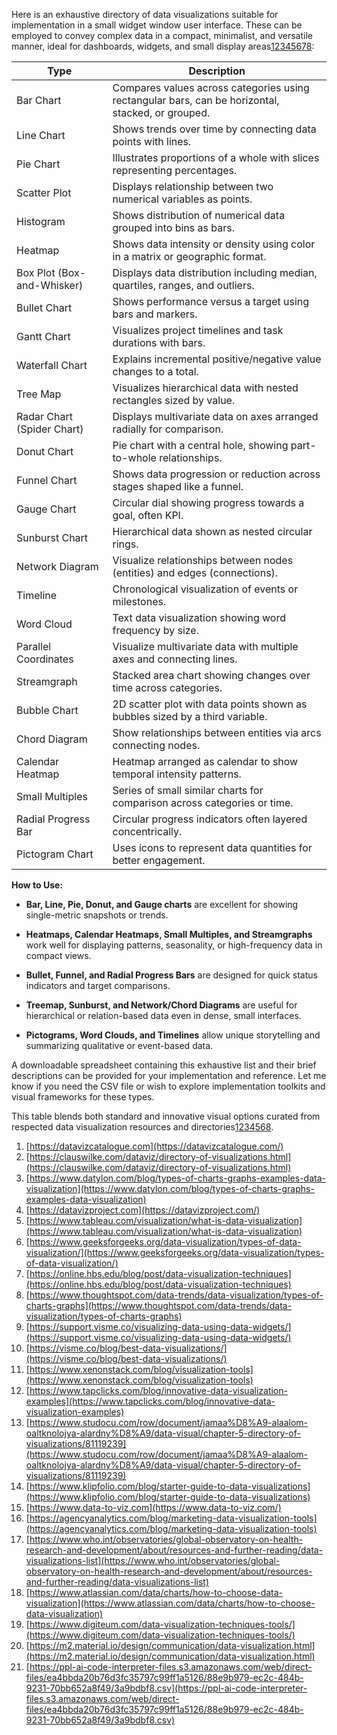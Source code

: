 Here is an exhaustive directory of data visualizations suitable for implementation in a small widget window user interface. These can be employed to convey complex data in a compact, minimalist, and versatile manner, ideal for dashboards, widgets, and small display areas[1](https://datavizcatalogue.com/)[2](https://clauswilke.com/dataviz/directory-of-visualizations.html)[3](https://www.datylon.com/blog/types-of-charts-graphs-examples-data-visualization)[4](https://datavizproject.com/)[5](https://www.tableau.com/visualization/what-is-data-visualization)[6](https://www.geeksforgeeks.org/data-visualization/types-of-data-visualization/)[7](https://online.hbs.edu/blog/post/data-visualization-techniques)[8](https://www.thoughtspot.com/data-trends/data-visualization/types-of-charts-graphs):

|Type|Description|
|---|---|
|Bar Chart|Compares values across categories using rectangular bars, can be horizontal, stacked, or grouped.|
|Line Chart|Shows trends over time by connecting data points with lines.|
|Pie Chart|Illustrates proportions of a whole with slices representing percentages.|
|Scatter Plot|Displays relationship between two numerical variables as points.|
|Histogram|Shows distribution of numerical data grouped into bins as bars.|
|Heatmap|Shows data intensity or density using color in a matrix or geographic format.|
|Box Plot (Box-and-Whisker)|Displays data distribution including median, quartiles, ranges, and outliers.|
|Bullet Chart|Shows performance versus a target using bars and markers.|
|Gantt Chart|Visualizes project timelines and task durations with bars.|
|Waterfall Chart|Explains incremental positive/negative value changes to a total.|
|Tree Map|Visualizes hierarchical data with nested rectangles sized by value.|
|Radar Chart (Spider Chart)|Displays multivariate data on axes arranged radially for comparison.|
|Donut Chart|Pie chart with a central hole, showing part-to-whole relationships.|
|Funnel Chart|Shows data progression or reduction across stages shaped like a funnel.|
|Gauge Chart|Circular dial showing progress towards a goal, often KPI.|
|Sunburst Chart|Hierarchical data shown as nested circular rings.|
|Network Diagram|Visualize relationships between nodes (entities) and edges (connections).|
|Timeline|Chronological visualization of events or milestones.|
|Word Cloud|Text data visualization showing word frequency by size.|
|Parallel Coordinates|Visualize multivariate data with multiple axes and connecting lines.|
|Streamgraph|Stacked area chart showing changes over time across categories.|
|Bubble Chart|2D scatter plot with data points shown as bubbles sized by a third variable.|
|Chord Diagram|Show relationships between entities via arcs connecting nodes.|
|Calendar Heatmap|Heatmap arranged as calendar to show temporal intensity patterns.|
|Small Multiples|Series of small similar charts for comparison across categories or time.|
|Radial Progress Bar|Circular progress indicators often layered concentrically.|
|Pictogram Chart|Uses icons to represent data quantities for better engagement.|

**How to Use:**

- **Bar, Line, Pie, Donut, and Gauge charts** are excellent for showing single-metric snapshots or trends.
    
- **Heatmaps, Calendar Heatmaps, Small Multiples, and Streamgraphs** work well for displaying patterns, seasonality, or high-frequency data in compact views.
    
- **Bullet, Funnel, and Radial Progress Bars** are designed for quick status indicators and target comparisons.
    
- **Treemap, Sunburst, and Network/Chord Diagrams** are useful for hierarchical or relation-based data even in dense, small interfaces.
    
- **Pictograms, Word Clouds, and Timelines** allow unique storytelling and summarizing qualitative or event-based data.
    

A downloadable spreadsheet containing this exhaustive list and their brief descriptions can be provided for your implementation and reference. Let me know if you need the CSV file or wish to explore implementation toolkits and visual frameworks for these types.

This table blends both standard and innovative visual options curated from respected data visualization resources and directories[1](https://datavizcatalogue.com/)[2](https://clauswilke.com/dataviz/directory-of-visualizations.html)[3](https://www.datylon.com/blog/types-of-charts-graphs-examples-data-visualization)[4](https://datavizproject.com/)[5](https://www.tableau.com/visualization/what-is-data-visualization)[6](https://www.geeksforgeeks.org/data-visualization/types-of-data-visualization/)[8](https://www.thoughtspot.com/data-trends/data-visualization/types-of-charts-graphs).

1. [https://datavizcatalogue.com](https://datavizcatalogue.com/)
2. [https://clauswilke.com/dataviz/directory-of-visualizations.html](https://clauswilke.com/dataviz/directory-of-visualizations.html)
3. [https://www.datylon.com/blog/types-of-charts-graphs-examples-data-visualization](https://www.datylon.com/blog/types-of-charts-graphs-examples-data-visualization)
4. [https://datavizproject.com](https://datavizproject.com/)
5. [https://www.tableau.com/visualization/what-is-data-visualization](https://www.tableau.com/visualization/what-is-data-visualization)
6. [https://www.geeksforgeeks.org/data-visualization/types-of-data-visualization/](https://www.geeksforgeeks.org/data-visualization/types-of-data-visualization/)
7. [https://online.hbs.edu/blog/post/data-visualization-techniques](https://online.hbs.edu/blog/post/data-visualization-techniques)
8. [https://www.thoughtspot.com/data-trends/data-visualization/types-of-charts-graphs](https://www.thoughtspot.com/data-trends/data-visualization/types-of-charts-graphs)
9. [https://support.visme.co/visualizing-data-using-data-widgets/](https://support.visme.co/visualizing-data-using-data-widgets/)
10. [https://visme.co/blog/best-data-visualizations/](https://visme.co/blog/best-data-visualizations/)
11. [https://www.xenonstack.com/blog/visualization-tools](https://www.xenonstack.com/blog/visualization-tools)
12. [https://www.tapclicks.com/blog/innovative-data-visualization-examples](https://www.tapclicks.com/blog/innovative-data-visualization-examples)
13. [https://www.studocu.com/row/document/jamaa%D8%A9-alaalom-oaltknolojya-alardny%D8%A9/data-visual/chapter-5-directory-of-visualizations/81119239](https://www.studocu.com/row/document/jamaa%D8%A9-alaalom-oaltknolojya-alardny%D8%A9/data-visual/chapter-5-directory-of-visualizations/81119239)
14. [https://www.klipfolio.com/blog/starter-guide-to-data-visualizations](https://www.klipfolio.com/blog/starter-guide-to-data-visualizations)
15. [https://www.data-to-viz.com](https://www.data-to-viz.com/)
16. [https://agencyanalytics.com/blog/marketing-data-visualization-tools](https://agencyanalytics.com/blog/marketing-data-visualization-tools)
17. [https://www.who.int/observatories/global-observatory-on-health-research-and-development/about/resources-and-further-reading/data-visualizations-list](https://www.who.int/observatories/global-observatory-on-health-research-and-development/about/resources-and-further-reading/data-visualizations-list)
18. [https://www.atlassian.com/data/charts/how-to-choose-data-visualization](https://www.atlassian.com/data/charts/how-to-choose-data-visualization)
19. [https://www.digiteum.com/data-visualization-techniques-tools/](https://www.digiteum.com/data-visualization-techniques-tools/)
20. [https://m2.material.io/design/communication/data-visualization.html](https://m2.material.io/design/communication/data-visualization.html)
21. [https://ppl-ai-code-interpreter-files.s3.amazonaws.com/web/direct-files/ea4bbda20b76d3fc35797c99ff1a5126/88e9b979-ec2c-484b-9231-70bb652a8f49/3a9bdbf8.csv](https://ppl-ai-code-interpreter-files.s3.amazonaws.com/web/direct-files/ea4bbda20b76d3fc35797c99ff1a5126/88e9b979-ec2c-484b-9231-70bb652a8f49/3a9bdbf8.csv)